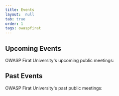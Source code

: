 ```yaml
---
title: Events
layout:  null
tab: true
order: 1
tags: owaspfirat
---
```


## Upcoming Events

OWASP Firat University's upcoming public meetings:

## Past Events

OWASP Firat University's past public meetings:
